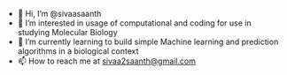 - 👋 Hi, I’m @sivaasaanth
- 👀 I’m interested in usage of computational and coding for use in studying Molecular Biology
- 🌱 I’m currently learning to build simple Machine learning and prediction algorithms in a biological context
- 📫 How to reach me at sivaa2saanth@gmail.com

<!---
sivaasaanth/sivaasaanth is a ✨ special ✨ repository because its `README.md` (this file) appears on your GitHub profile.
You can click the Preview link to take a look at your changes.
--->
